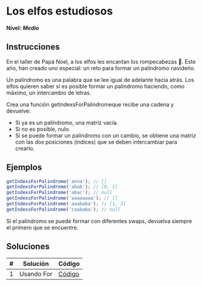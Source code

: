 # Los elfos estudiosos

**Nivel:** **_Medio_**

## Instrucciones

En el taller de Papá Noel, a los elfos les encantan los rompecabezas 🧠. Este año, han creado uno especial: un reto para formar un palíndromo navideño.

Un palíndromo es una palabra que se lee igual de adelante hacia atrás. Los elfos quieren saber si es posible formar un palíndromo haciendo, como máximo, un intercambio de letras.

Crea una función getIndexsForPalindromeque recibe una cadena y devuelve:

- Si ya es un palíndromo, una matriz vacía.
- Si no es posible, nulo.
- Si se puede formar un palíndromo con un cambio, se obtiene una matriz con las dos posiciones (índices) que se deben intercambiar para crearlo.

## Ejemplos

```js
getIndexsForPalindrome('anna'); // []
getIndexsForPalindrome('abab'); // [0, 1]
getIndexsForPalindrome('abac'); // null
getIndexsForPalindrome('aaaaaaaa'); // []
getIndexsForPalindrome('aaababa'); // [1, 3]
getIndexsForPalindrome('caababa'); // null
```

Si el palíndromo se puede formar con diferentes swaps, devuelva siempre el primero que se encuentre.

## Soluciones

| #   | Solución   | Código                    |
| --- | ---------- | ------------------------- |
| 1   | Usando For | [Código](./solution01.js) |
